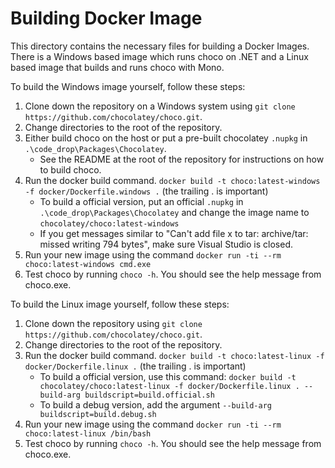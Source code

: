 Building Docker Image
=====================

This directory contains the necessary files for building a Docker Images. There is a Windows based image which runs choco on .NET and a Linux based image that builds and runs choco with Mono.

To build the Windows image yourself, follow these steps:

1. Clone down the repository on a Windows system using `git clone https://github.com/chocolatey/choco.git`.
1. Change directories to the root of the repository.
1. Either build choco on the host or put a pre-built chocolatey `.nupkg` in `.\code_drop\Packages\Chocolatey`.
    * See the README at the root of the repository for instructions on how to build choco.
1. Run the docker build command. `docker build -t choco:latest-windows -f docker/Dockerfile.windows .` (the trailing . is important)
    * To build a official version, put an official `.nupkg` in `.\code_drop\Packages\Chocolatey` and change the image name to `chocolatey/choco:latest-windows`
    * If you get messages similar to "Can't add file x to tar: archive/tar: missed writing 794 bytes", make sure Visual Studio is closed.
1. Run your new image using the command `docker run -ti --rm choco:latest-windows cmd.exe`
1. Test choco by running `choco -h`. You should see the help message from choco.exe.

To build the Linux image yourself, follow these steps:

1. Clone down the repository using `git clone https://github.com/chocolatey/choco.git`.
1. Change directories to the root of the repository.
1. Run the docker build command. `docker build -t choco:latest-linux -f docker/Dockerfile.linux .` (the trailing . is important)
    * To build a official version, use this command: `docker build -t chocolatey/choco:latest-linux -f docker/Dockerfile.linux . --build-arg buildscript=build.official.sh`
    * To build a debug version, add the argument `--build-arg buildscript=build.debug.sh`
1. Run your new image using the command `docker run -ti --rm choco:latest-linux /bin/bash`
1. Test choco by running `choco -h`. You should see the help message from choco.exe.

